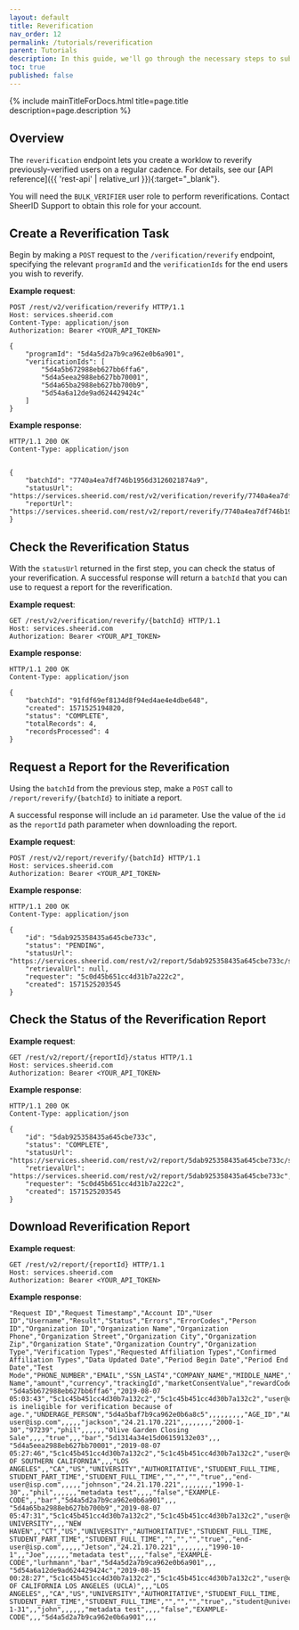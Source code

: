```yaml
---
layout: default
title: Reverification
nav_order: 12
permalink: /tutorials/reverification
parent: Tutorials
description: In this guide, we'll go through the necessary steps to submit batches of reverification requests to reverify end users on a regular basis.
toc: true
published: false
---
```


{% include mainTitleForDocs.html title=page.title description=page.description %}

## Overview

The `reverification` endpoint lets you create a worklow to reverify previously-verified users
on a regular cadence. For details, see our [API reference]({{ 'rest-api' | relative_url }}){:target="_blank"}.

You will need the `BULK_VERIFIER` user role to perform reverifications. Contact SheerID Support to obtain this role for your account.

## Create a Reverification Task

Begin by making a `POST` request to the `/verification/reverify` endpoint, specifying the relevant `programId` and the `verificationIds` for the end users you wish to reverify.

**Example request**:

```http
POST /rest/v2/verification/reverify HTTP/1.1
Host: services.sheerid.com
Content-Type: application/json
Authorization: Bearer <YOUR_API_TOKEN>

{
	"programId": "5d4a5d2a7b9ca962e0b6a901",
	"verificationIds": [
		"5d4a5b672988eb627bb6ffa6",
		"5d4a5eea2988eb627bb70001",
		"5d4a65ba2988eb627bb700b9",
		"5d54a6a12de9ad624429424c"
	]
}
```

**Example response**:

```http
HTTP/1.1 200 OK
Content-Type: application/json


{
    "batchId": "7740a4ea7df746b1956d3126021874a9",
    "statusUrl": "https://services.sheerid.com/rest/v2/verification/reverify/7740a4ea7df746b1956d3126021874a9",
    "reportUrl": "https://services.sheerid.com/rest/v2/report/reverify/7740a4ea7df746b1956d3126021874a9"
}
```

## Check the Reverification Status

With the `statusUrl` returned in the first step, you can check the status of your reverification.
A successful response will return a `batchId` that you can use to request a report for the
reverification.

**Example request**:

```http
GET /rest/v2/verification/reverify/{batchId} HTTP/1.1
Host: services.sheerid.com
Authorization: Bearer <YOUR_API_TOKEN>
```

**Example response**:

```http
HTTP/1.1 200 OK
Content-Type: application/json

{
    "batchId": "91fdf69ef8134d8f94ed4ae4e4dbe648",
    "created": 1571525194820,
    "status": "COMPLETE",
    "totalRecords": 4,
    "recordsProcessed": 4
}
```

## Request a Report for the Reverification

Using the `batchId` from the previous step, make a `POST` call to `/report/reverify/{batchId}`
to initiate a report.

A successful response will include an `id` parameter. Use the value of the `id` as the `reportId` path parameter when downloading the report.


**Example request**:

```http
POST /rest/v2/report/reverify/{batchId} HTTP/1.1
Host: services.sheerid.com
Authorization: Bearer <YOUR_API_TOKEN>
```

**Example response**:

```http
HTTP/1.1 200 OK
Content-Type: application/json

{
    "id": "5dab925358435a645cbe733c",
    "status": "PENDING",
    "statusUrl": "https://services.sheerid.com/rest/v2/report/5dab925358435a645cbe733c/status",
    "retrievalUrl": null,
    "requester": "5c0d45b651cc4d31b7a222c2",
    "created": 1571525203545
}
```

##  Check the Status of the Reverification Report


**Example request**:

```http
GET /rest/v2/report/{reportId}/status HTTP/1.1
Host: services.sheerid.com
Authorization: Bearer <YOUR_API_TOKEN>
```

**Example response**:

```http
HTTP/1.1 200 OK
Content-Type: application/json

{
    "id": "5dab925358435a645cbe733c",
    "status": "COMPLETE",
    "statusUrl": "https://services.sheerid.com/rest/v2/report/5dab925358435a645cbe733c/status",
    "retrievalUrl": "https://services.sheerid.com/rest/v2/report/5dab925358435a645cbe733c",
    "requester": "5c0d45b651cc4d31b7a222c2",
    "created": 1571525203545
}
```

## Download Reverification Report


**Example request**:

```http
GET /rest/v2/report/{reportId} HTTP/1.1
Host: services.sheerid.com
Authorization: Bearer <YOUR_API_TOKEN>
```

**Example response**:

```csv
"Request ID","Request Timestamp","Account ID","User ID","Username","Result","Status","Errors","ErrorCodes","Person ID","Organization ID","Organization Name","Organization Phone","Organization Street","Organization City","Organization Zip","Organization State","Organization Country","Organization Type","Verification Types","Requested Affiliation Types","Confirmed Affiliation Types","Data Updated Date","Period Begin Date","Period End Date","Test Mode","PHONE_NUMBER","EMAIL","SSN_LAST4","COMPANY_NAME","MIDDLE_NAME","USERNAME","LAST_NAME","IP_ADDRESS","ADDRESS1","CITY","STATUS_START_DATE","JOB_TITLE","SSN","RELATIONSHIP","FULL_NAME","BIRTH_DATE","POSTAL_CODE","FIRST_NAME","STATE","ID_NUMBER","SUFFIX","EMAIL2","ADDRESS2","Program Name","amount","currency","trackingId","marketConsentValue","rewardCode","baz","foo","templateId","token","verifyUrl","transactionId"
"5d4a5b672988eb627bb6ffa6","2019-08-07 05:03:43","5c1c45b451cc4d30b7a132c2","5c1c45b451cc4d30b7a132c2","user@company.com","false","COMPLETE","Person is ineligible for verification because of age.","UNDERAGE_PERSON","5d4a5baf7b9ca962e0b6a8c5",,,,,,,,,"AGE_ID","AUTHORITATIVE","AGE","AGE","","","","true",,"end-user@isp.com",,,,,"jackson","24.21.170.221",,,,,,,,"2000-1-30","97239","phil",,,,,,"Olive Garden Closing Sale",,,,"true",,,"bar","5d1314a34e15d06159132e03",,,
"5d4a5eea2988eb627bb70001","2019-08-07 05:27:46","5c1c45b451cc4d30b7a132c2","5c1c45b451cc4d30b7a132c2","user@company.com","true","COMPLETE",,,"5d4a61527b9ca962e0b6a96e","3679","UNIVERSITY OF SOUTHERN CALIFORNIA",,,"LOS ANGELES",,"CA","US","UNIVERSITY","AUTHORITATIVE","STUDENT_FULL_TIME, STUDENT_PART_TIME","STUDENT_FULL_TIME","","","","true",,"end-user@isp.com",,,,,"johnson","24.21.170.221",,,,,,,,"1990-1-30",,"phil",,,,,,"metadata test",,,,"false","EXAMPLE-CODE",,"bar","5d4a5d2a7b9ca962e0b6a901",,,
"5d4a65ba2988eb627bb700b9","2019-08-07 05:47:31","5c1c45b451cc4d30b7a132c2","5c1c45b451cc4d30b7a132c2","user@company.com","true","COMPLETE",,,"5d4a65f37b9ca962e0b6a9f2","4343","YALE UNIVERSITY",,,"NEW HAVEN",,"CT","US","UNIVERSITY","AUTHORITATIVE","STUDENT_FULL_TIME, STUDENT_PART_TIME","STUDENT_FULL_TIME","","","","true",,"end-user@isp.com",,,,,"Jetson","24.21.170.221",,,,,,,,"1990-10-1",,"Joe",,,,,,"metadata test",,,,"false","EXAMPLE-CODE","lurhmann","bar","5d4a5d2a7b9ca962e0b6a901",,,
"5d54a6a12de9ad624429424c","2019-08-15 00:28:27","5c1c45b451cc4d30b7a132c2","5c1c45b451cc4d30b7a132c2","user@company.com","true","COMPLETE",,,"5d54a72b088ba462375748b5","3499","UNIVERSITY OF CALIFORNIA LOS ANGELES (UCLA)",,,"LOS ANGELES",,"CA","US","UNIVERSITY","AUTHORITATIVE","STUDENT_FULL_TIME, STUDENT_PART_TIME","STUDENT_FULL_TIME","","","","true",,"student@university.com",,,,,"johnson","24.21.170.221",,,,,,,,"1998-1-31",,"john",,,,,,"metadata test",,,,"false","EXAMPLE-CODE",,,"5d4a5d2a7b9ca962e0b6a901",,,
```
